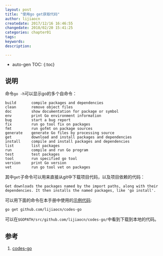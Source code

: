 ```yaml
---
layout: post
title: "使用go get获取代码"
author: lijiaocn
createdate: 2017/12/16 16:46:55
changedate: 2018/02/20 15:41:25
categories: chapter01
tags:
keywords:
description: 

---
```


* auto-gen TOC:
{:toc}

## 说明

命令`go -h`可以显示go的多个自命令：

	build       compile packages and dependencies
	clean       remove object files
	doc         show documentation for package or symbol
	env         print Go environment information
	bug         start a bug report
	fix         run go tool fix on packages
	fmt         run gofmt on package sources
	generate    generate Go files by processing source
	get         download and install packages and dependencies
	install     compile and install packages and dependencies
	list        list packages
	run         compile and run Go program
	test        test packages
	tool        run specified go tool
	version     print Go version
	vet         run go tool vet on packages

其中`get`子命令可以用来直接从git中下载项目代码，以及项目依赖的代码：

	Get downloads the packages named by the import paths, along with their
	dependencies. It then installs the named packages, like 'go install'.

可以用下面的命令在本手册中使用的[示例代码][1]:

	go get github.com/lijiaocn/codes-go

可以在`$GOPATH/src/github.com/lijiaocn/codes-go/`中看到下载到本地的代码。

## 参考

1. [codes-go][1]

[1]: https://github.com/lijiaocn/codes-go
